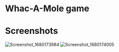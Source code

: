 # Whac-A-Mole game
# Screenshots
![Screenshot_1680173984](https://user-images.githubusercontent.com/62842649/228816241-3ee9d22a-9ad0-47f6-a117-8c899e52195b.png)
![Screenshot_1680174005](https://user-images.githubusercontent.com/62842649/228816316-53e75c1d-91e0-4a1a-b591-9b20e337617f.png)
